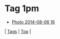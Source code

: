 <!--
title: Tag 1pm
date: 2020-06-28T15:02:24.913Z
tags:
-->
# Tag 1pm

 * [Photo 2014-08-06 16](93977952192.md)

| [Tags](tags.md) | [Top](index.md) |
